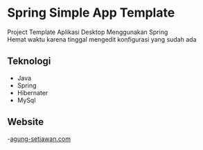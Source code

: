 Spring Simple App Template
==========================
Project Template Aplikasi Desktop Menggunakan Spring  
Hemat waktu karena tinggal mengedit konfigurasi yang sudah ada

Teknologi
---------------------
- Java
- Spring
- Hibernater
- MySql

Website
------------------
-[agung-setiawan.com](http://agung-setiawan.com "Agung Setiawan")
